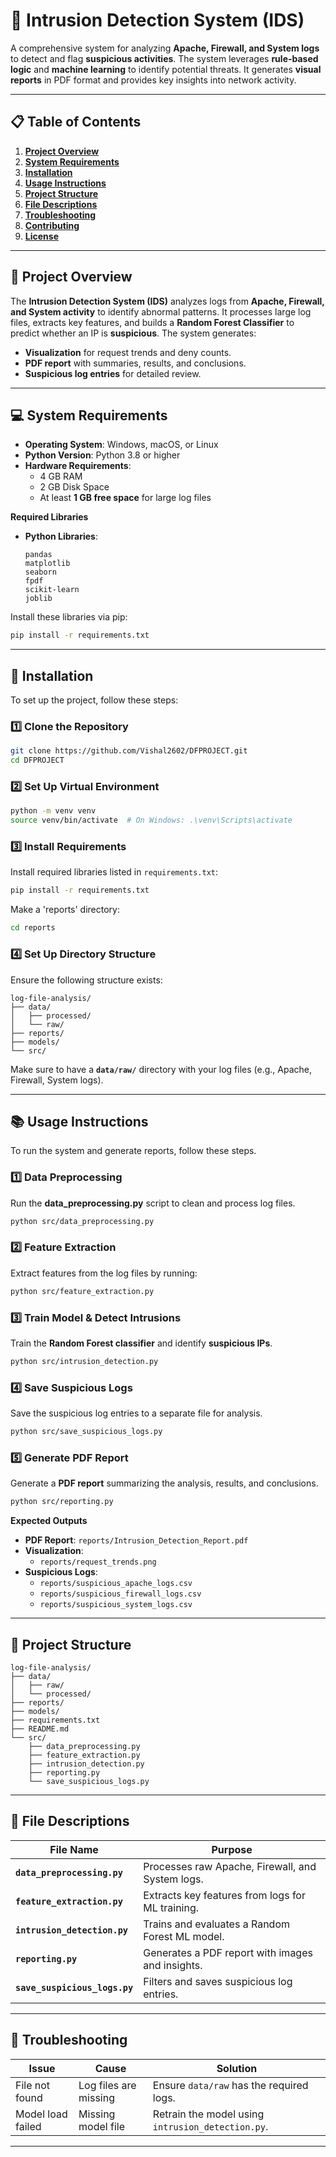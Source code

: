 
# 📘 **Intrusion Detection System (IDS)**

A comprehensive system for analyzing **Apache, Firewall, and System logs** to detect and flag **suspicious activities**. The system leverages **rule-based logic** and **machine learning** to identify potential threats. It generates **visual reports** in PDF format and provides key insights into network activity.

---

## 📋 **Table of Contents**
1. [**Project Overview**](#-project-overview)
2. [**System Requirements**](#-system-requirements)
3. [**Installation**](#-installation)
4. [**Usage Instructions**](#-usage-instructions)
5. [**Project Structure**](#-project-structure)
6. [**File Descriptions**](#-file-descriptions)
7. [**Troubleshooting**](#-troubleshooting)
8. [**Contributing**](#-contributing)
9. [**License**](#-license)

---

## 📄 **Project Overview**
The **Intrusion Detection System (IDS)** analyzes logs from **Apache, Firewall, and System activity** to identify abnormal patterns. It processes large log files, extracts key features, and builds a **Random Forest Classifier** to predict whether an IP is **suspicious**. The system generates:
- **Visualization** for request trends and deny counts.
- **PDF report** with summaries, results, and conclusions.
- **Suspicious log entries** for detailed review.

---

## 💻 **System Requirements**
- **Operating System**: Windows, macOS, or Linux
- **Python Version**: Python 3.8 or higher
- **Hardware Requirements**: 
  - 4 GB RAM
  - 2 GB Disk Space
  - At least **1 GB free space** for large log files

**Required Libraries**
- **Python Libraries**:
  ```
  pandas
  matplotlib
  seaborn
  fpdf
  scikit-learn
  joblib
  ```

Install these libraries via pip:
```bash
pip install -r requirements.txt
```

---

## 🚀 **Installation**
To set up the project, follow these steps:

### **1️⃣ Clone the Repository**
```bash
git clone https://github.com/Vishal2602/DFPROJECT.git
cd DFPROJECT
```

### **2️⃣ Set Up Virtual Environment**
```bash
python -m venv venv
source venv/bin/activate  # On Windows: .\venv\Scripts\activate
```

### **3️⃣ Install Requirements**
Install required libraries listed in `requirements.txt`:
```bash
pip install -r requirements.txt
```
Make a 'reports' directory:
```bash
cd reports
```

### **4️⃣ Set Up Directory Structure**
Ensure the following structure exists:
```
log-file-analysis/
├── data/
│   ├── processed/
│   └── raw/
├── reports/
├── models/
└── src/
```
Make sure to have a **`data/raw/`** directory with your log files (e.g., Apache, Firewall, System logs).

---

## 📚 **Usage Instructions**
To run the system and generate reports, follow these steps.

### **1️⃣ Data Preprocessing**
Run the **data_preprocessing.py** script to clean and process log files.
```bash
python src/data_preprocessing.py
```

### **2️⃣ Feature Extraction**
Extract features from the log files by running:
```bash
python src/feature_extraction.py
```

### **3️⃣ Train Model & Detect Intrusions**
Train the **Random Forest classifier** and identify **suspicious IPs**.
```bash
python src/intrusion_detection.py
```

### **4️⃣ Save Suspicious Logs**
Save the suspicious log entries to a separate file for analysis.
```bash
python src/save_suspicious_logs.py
```

### **5️⃣ Generate PDF Report**
Generate a **PDF report** summarizing the analysis, results, and conclusions.
```bash
python src/reporting.py
```

**Expected Outputs**
- **PDF Report**: `reports/Intrusion_Detection_Report.pdf`
- **Visualization**: 
  - `reports/request_trends.png`
- **Suspicious Logs**: 
  - `reports/suspicious_apache_logs.csv`
  - `reports/suspicious_firewall_logs.csv`
  - `reports/suspicious_system_logs.csv`

---

## 📂 **Project Structure**
```
log-file-analysis/
├── data/
│   ├── raw/
│   └── processed/
├── reports/
├── models/
├── requirements.txt
├── README.md
└── src/
    ├── data_preprocessing.py
    ├── feature_extraction.py
    ├── intrusion_detection.py
    ├── reporting.py
    └── save_suspicious_logs.py
```

---

## 📄 **File Descriptions**
| **File Name**          | **Purpose**                             |
|-----------------------|------------------------------------------|
| **`data_preprocessing.py`** | Processes raw Apache, Firewall, and System logs. |
| **`feature_extraction.py`**  | Extracts key features from logs for ML training. |
| **`intrusion_detection.py`** | Trains and evaluates a Random Forest ML model.   |
| **`reporting.py`**           | Generates a PDF report with images and insights.|
| **`save_suspicious_logs.py`**| Filters and saves suspicious log entries.       |

---

## 🔧 **Troubleshooting**
| **Issue**           | **Cause**                    | **Solution**                              |
|---------------------|----------------------------|------------------------------------------|
| File not found       | Log files are missing      | Ensure `data/raw` has the required logs.  |
| Model load failed    | Missing model file         | Retrain the model using `intrusion_detection.py`. |
---



